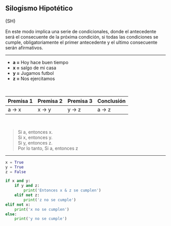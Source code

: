 ## **Silogismo Hipotético**
<p style="font-size: 15px"> (SH)</p>


En este modo implica una serie de condicionales, donde el antecedente será el consecuente de la próxima condición, si todas las condiciones se cumple, obligatoriamente el primer antecedente y el ultimo consecuente serán afirmativos.

---

* **a =** Hoy hace buen tiempo 
* **x =** salgo de mi casa 
* **y =** Jugamos futbol
* **z =** Nos ejercitamos

<br>

|Premisa 1|Premisa 2|Premisa 3|Conclusión|
|--------|---------|---------|----------|
|a -> x  |x -> y   |y -> z   |a -> z    |

 <br>

> Si a, entonces x. \
> Si x, entonces y. \
> Si y, entonces z. \
> Por lo tanto, Si a, entonces z

---

```py
x = True
y = True
z = False

if x and y:
    if y and z:
        print('Entonces x & z se cumplen')
    elif not z:
        print('z no se cumple')
elif not x:
    print('x no se cumplen')
else:
    print('y no se cumple')
```